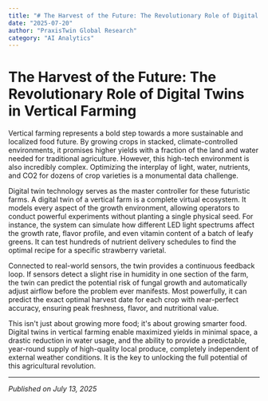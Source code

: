```yaml
---
title: "# The Harvest of the Future: The Revolutionary Role of Digital Twins in Vertical Farming"
date: "2025-07-20"
author: "PraxisTwin Global Research"
category: "AI Analytics"
---
```



# The Harvest of the Future: The Revolutionary Role of Digital Twins in Vertical Farming

Vertical farming represents a bold step towards a more sustainable and localized food future. By growing crops in stacked, climate-controlled environments, it promises higher yields with a fraction of the land and water needed for traditional agriculture. However, this high-tech environment is also incredibly complex. Optimizing the interplay of light, water, nutrients, and CO2 for dozens of crop varieties is a monumental data challenge.

Digital twin technology serves as the master controller for these futuristic farms. A digital twin of a vertical farm is a complete virtual ecosystem. It models every aspect of the growth environment, allowing operators to conduct powerful experiments without planting a single physical seed. For instance, the system can simulate how different LED light spectrums affect the growth rate, flavor profile, and even vitamin content of a batch of leafy greens. It can test hundreds of nutrient delivery schedules to find the optimal recipe for a specific strawberry varietal.

Connected to real-world sensors, the twin provides a continuous feedback loop. If sensors detect a slight rise in humidity in one section of the farm, the twin can predict the potential risk of fungal growth and automatically adjust airflow before the problem ever manifests. Most powerfully, it can predict the exact optimal harvest date for each crop with near-perfect accuracy, ensuring peak freshness, flavor, and nutritional value.

This isn't just about growing more food; it's about growing smarter food. Digital twins in vertical farming enable maximized yields in minimal space, a drastic reduction in water usage, and the ability to provide a predictable, year-round supply of high-quality local produce, completely independent of external weather conditions. It is the key to unlocking the full potential of this agricultural revolution.

---
*Published on July 13, 2025*
